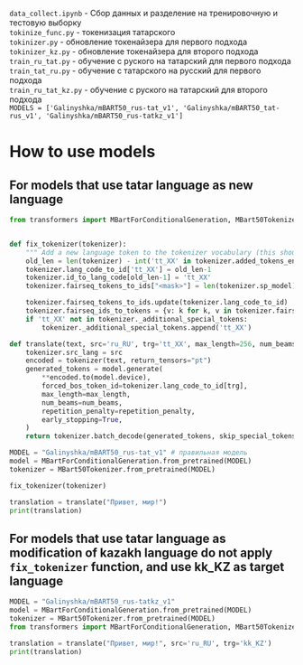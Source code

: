 ```data_collect.ipynb``` - Сбор данных и разделение на тренировочную и тестовую выборку \
```tokinize_func.py``` - токенизация татарского \
```tokinizer.py``` - обновление токенайзера для первого подхода \
```tokinizer_kz.py``` - обновление токенайзера для второго подхода \
```train_ru_tat.py``` - обучение с руского на татарский для первого подхода \
```train_tat_ru.py``` - обучение с татарского на русский для первого подхода \
```train_ru_tat_kz.py``` - обучение с руского на татарский для второго подхода \
```MODELS = ['Galinyshka/mBART50_rus-tat_v1', 'Galinyshka/mBART50_tat-rus_v1', 'Galinyshka/mBART50_rus-tatkz_v1']```


# How to use models


## For models that use tatar language as new language
```python
from transformers import MBartForConditionalGeneration, MBart50Tokenizer


def fix_tokenizer(tokenizer):
    """ Add a new language token to the tokenizer vocabulary (this should be done each time after its initialization) """
    old_len = len(tokenizer) - int('tt_XX' in tokenizer.added_tokens_encoder)
    tokenizer.lang_code_to_id['tt_XX'] = old_len-1
    tokenizer.id_to_lang_code[old_len-1] = 'tt_XX'
    tokenizer.fairseq_tokens_to_ids["<mask>"] = len(tokenizer.sp_model) + len(tokenizer.lang_code_to_id) + tokenizer.fairseq_offset

    tokenizer.fairseq_tokens_to_ids.update(tokenizer.lang_code_to_id)
    tokenizer.fairseq_ids_to_tokens = {v: k for k, v in tokenizer.fairseq_tokens_to_ids.items()}
    if 'tt_XX' not in tokenizer._additional_special_tokens:
        tokenizer._additional_special_tokens.append('tt_XX')

def translate(text, src='ru_RU', trg='tt_XX', max_length=256, num_beams=5, repetition_penalty=5.0, **kwargs):
    tokenizer.src_lang = src
    encoded = tokenizer(text, return_tensors="pt")
    generated_tokens = model.generate(
        **encoded.to(model.device),
        forced_bos_token_id=tokenizer.lang_code_to_id[trg], 
        max_length=max_length, 
        num_beams=num_beams,
        repetition_penalty=repetition_penalty,
        early_stopping=True,
    )
    return tokenizer.batch_decode(generated_tokens, skip_special_tokens=True)[0]

MODEL = "Galinyshka/mBART50_rus-tat_v1" # правильная модель
model = MBartForConditionalGeneration.from_pretrained(MODEL)
tokenizer = MBart50Tokenizer.from_pretrained(MODEL)

fix_tokenizer(tokenizer)

translation = translate("Привет, мир!")
print(translation)
```

## For models that use tatar language as modification of kazakh language do not apply `fix_tokenizer` function, and use kk_KZ as target language
```python
MODEL = "Galinyshka/mBART50_rus-tatkz_v1"
model = MBartForConditionalGeneration.from_pretrained(MODEL)
tokenizer = MBart50Tokenizer.from_pretrained(MODEL)
from transformers import MBartForConditionalGeneration, MBart50Tokenizer

translation = translate("Привет, мир!", src='ru_RU', trg='kk_KZ')
print(translation)
```